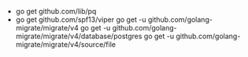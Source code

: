- go get github.com/lib/pq
- go get github.com/spf13/viper
go get -u github.com/golang-migrate/migrate/v4
go get -u github.com/golang-migrate/migrate/v4/database/postgres
go get -u github.com/golang-migrate/migrate/v4/source/file
